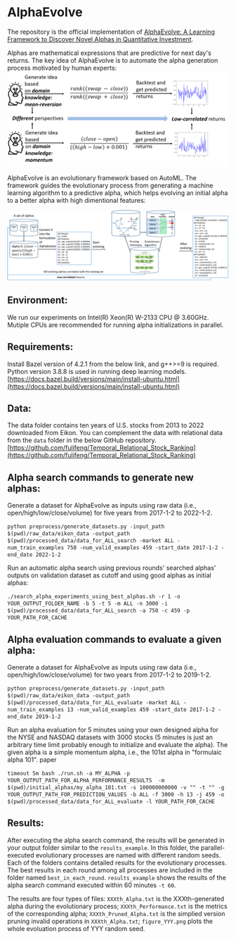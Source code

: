 # AlphaEvolve

The repository is the official implementation of [AlphaEvolve: A Learning Framework to Discover Novel Alphas in Quantitative Investment](https://arxiv.org/abs/2103.16196).

Alphas are mathematical expressions that are predictive for next day's returns. The key idea of AlphaEvolve is to automate the alpha generation process motivated by human experts: ![arch](./figures/uncorrelated_alpha_expert.png)

AlphaEvolve is an evolutionary framework based on AutoML. The framework guides the evolutionary process from generating a machine learning algorithm to a predictive alpha, which helps evolving an initial alpha to a better alpha with high dimentional features:

![arch](./figures/framework.png)

## Environment:

We run our experiments on Intel(R) Xeon(R) W-2133 CPU @ 3.60GHz. Mutiple CPUs are recommended for running alpha initializations in parallel. 

## Requirements:

Install Bazel version of 4.2.1 from the below link, and g++>=9 is required. Python version 3.8.8 is used in running deep learning models.
[https://docs.bazel.build/versions/main/install-ubuntu.html](https://docs.bazel.build/versions/main/install-ubuntu.html)

## Data:

The data folder contains ten years of U.S. stocks from 2013 to 2022 downloaded from Eikon. You can complement the data with relational data from the `data` folder in the below GitHub repository. 
[https://github.com/fulifeng/Temporal_Relational_Stock_Ranking](https://github.com/fulifeng/Temporal_Relational_Stock_Ranking)

## Alpha search commands to generate new alphas:

Generate a dataset for AlphaEvolve as inputs using raw data (i.e., open/high/low/close/volume) for five years from 2017-1-2 to 2022-1-2.
```
python preprocess/generate_datasets.py -input_path $(pwd)/raw_data/eikon_data -output_path $(pwd)/processed_data/data_for_ALL_search -market ALL -num_train_examples 750 -num_valid_examples 459 -start_date 2017-1-2 -end_date 2022-1-2
```

Run an automatic alpha search using previous rounds' searched alphas' outputs on validation dataset as cutoff and using good alphas as initial alphas:
```
./search_alpha_experiments_using_best_alphas.sh -r 1 -o YOUR_OUTPUT_FOLDER_NAME -b 5 -t 5 -m ALL -n 3000 -i $(pwd)/processed_data/data_for_ALL_search -a 750 -c 459 -p YOUR_PATH_FOR_CACHE
```
## Alpha evaluation commands to evaluate a given alpha:

Generate a dataset for AlphaEvolve as inputs using raw data (i.e., open/high/low/close/volume) for two years from 2017-1-2 to 2019-1-2.
```
python preprocess/generate_datasets.py -input_path $(pwd)/raw_data/eikon_data -output_path $(pwd)/processed_data/data_for_ALL_evaluate -market ALL -num_train_examples 13 -num_valid_examples 459 -start_date 2017-1-2 -end_date 2019-1-2
```

Run an alpha evaluation for 5 minutes using your own designed alpha for the NYSE and NASDAQ datasets with 3000 stocks (5 minutes is just an arbitrary time limit probably enough to initialize and evaluate the alpha). The given alpha is a simple momentum alpha, i.e., the 101st alpha in "formulaic alpha 101". paper
```
timeout 5m bash ./run.sh -a MY_ALPHA -p YOUR_OUTPUT_PATH_FOR_ALPHA_PERFORMANCE_RESULTS  -m $(pwd)/initial_alphas/my_alpha_101.txt -s 100000000000 -v "" -t "" -g YOUR_OUTPUT_PATH_FOR_PREDICTION_VALUES -b ALL -f 3000 -h 13 -j 459 -o $(pwd)/processed_data/data_for_ALL_evaluate -l YOUR_PATH_FOR_CACHE
```

## Results:

After executing the alpha search command, the results will be generated in your output folder similar to the `results_example`. In this folder, the parallel-executed evolutionary processes are named with different random seeds. Each of the folders contains detailed results for the evolutionary processes. The best results in each round among all processes are included in the folder named `best_in_each_round`. `results_example` shows the results of the alpha search command executed within 60 minutes `-t 60`.

The results are four types of files: `XXXth_Alpha.txt` is the XXXth-generated alpha during the evolutionary process; `XXXth_Performance.txt` is the metrics of the corresponding alpha; `XXXth_Pruned_Alpha.txt` is the simplied version pruning invalid operations in `XXXth_Alpha.txt`; `figure_YYY.png` plots the whole evoluation process of YYY random seed.
